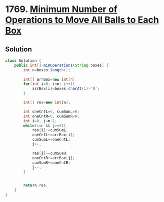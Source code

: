 # 1769. [Minimum Number of Operations to Move All Balls to Each Box](https://leetcode.com/problems/minimum-number-of-operations-to-move-all-balls-to-each-box/description/?envType=daily-question&envId=2025-01-06)

## Solution

```java
class Solution {
    public int[] minOperations(String boxes) {
        int n=boxes.length();
        
        int[] arrBox=new int[n];
        for(int i=0; i<n; i++){
            arrBox[i]=boxes.charAt(i)-'0';
        }

        int[] res=new int[n]; 

        int oneCntL=0, cumSumL=0;
        int oneCntR=0, cumSumR=0;
        int i=0, j=n-1;
        while(i<n && j>=0){
            res[i]+=cumSumL;
            oneCntL+=arrBox[i];
            cumSumL+=oneCntL;
            i++;

            res[j]+=cumSumR;
            oneCntR+=arrBox[j];
            cumSumR+=oneCntR;
            j--;
        }


        return res;
    }
}
```
